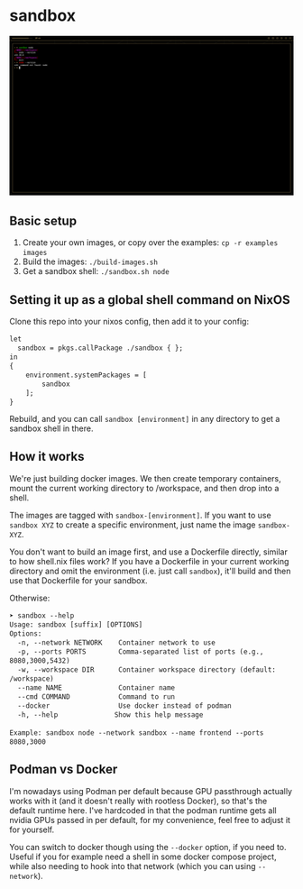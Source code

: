 # sandbox

![example node sandbox](screenshot.png)

## Basic setup

1. Create your own images, or copy over the examples: `cp -r examples images`
2. Build the images: `./build-images.sh`
3. Get a sandbox shell: `./sandbox.sh node`

## Setting it up as a global shell command on NixOS

Clone this repo into your nixos config, then add it to your config:

```
let
  sandbox = pkgs.callPackage ./sandbox { };
in
{
    environment.systemPackages = [
        sandbox
    ];
}
```

Rebuild, and you can call `sandbox [environment]` in any directory to get a sandbox shell in there.

## How it works

We're just building docker images. We then create temporary containers, mount the current working directory to /workspace, and then drop into a shell.

The images are tagged with `sandbox-[environment]`. If you want to use `sandbox XYZ` to create a specific environment, just name the image `sandbox-XYZ`.

You don't want to build an image first, and use a Dockerfile directly, similar to how shell.nix files work? If you have a Dockerfile in your current working directory and omit the environment (i.e. just call `sandbox`), it'll build and then use that Dockerfile for your sandbox.

Otherwise:

```
➤ sandbox --help
Usage: sandbox [suffix] [OPTIONS]
Options:
  -n, --network NETWORK    Container network to use
  -p, --ports PORTS        Comma-separated list of ports (e.g., 8080,3000,5432)
  -w, --workspace DIR      Container workspace directory (default: /workspace)
  --name NAME              Container name
  --cmd COMMAND            Command to run
  --docker                 Use docker instead of podman
  -h, --help              Show this help message

Example: sandbox node --network sandbox --name frontend --ports 8080,3000
```

## Podman vs Docker

I'm nowadays using Podman per default because GPU passthrough actually works with it (and it doesn't really with rootless Docker), so that's the default runtime here. I've hardcoded in that the podman runtime gets all nvidia GPUs passed in per default, for my convenience, feel free to adjust it for yourself.

You can switch to docker though using the `--docker` option, if you need to. Useful if you for example need a shell in some docker compose project, while also needing to hook into that network (which you can using `--network`).
